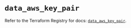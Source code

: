 # `data_aws_key_pair`

Refer to the Terraform Registry for docs: [`data_aws_key_pair`](https://registry.terraform.io/providers/hashicorp/aws/5.100.0/docs/data-sources/key_pair).
